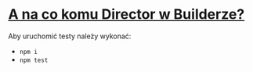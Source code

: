 # [A na co komu Director w Builderze?](https://youtu.be/rzlA_iTcdVs)

Aby uruchomić testy należy wykonać:
* `npm i`
* `npm test`